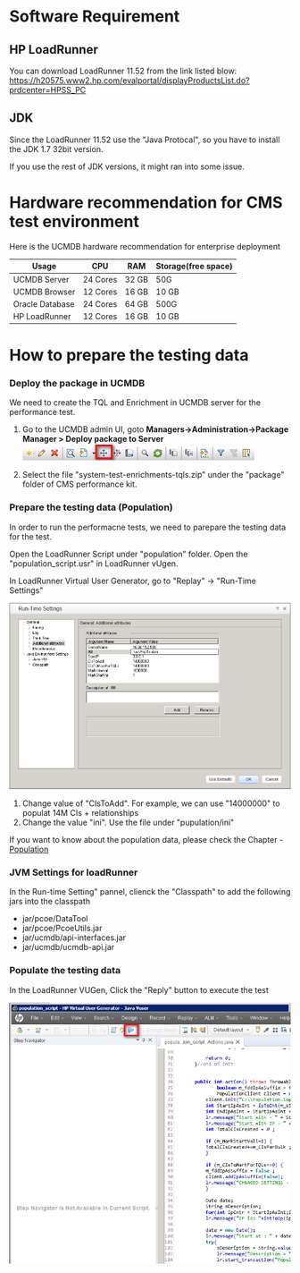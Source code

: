 

# Software Requirement
## HP LoadRunner
You can download LoadRunner 11.52 from the link listed blow:
https://h20575.www2.hp.com/evalportal/displayProductsList.do?prdcenter=HPSS_PC

## JDK
Since the LoadRunner 11.52 use the "Java Protocal", so you have to install the JDK 1.7 32bit version.

If you use the rest of JDK versions, it might ran into some issue.


# Hardware recommendation for CMS test environment
Here is the UCMDB hardware recommendation for enterprise deployment

| Usage | CPU | RAM | Storage(free space)|
| -- | -- | -- | -- |
| UCMDB Server | 24 Cores  | 32 GB | 50G  |
| UCMDB Browser | 12 Cores | 16 GB | 10 GB |
| Oracle Database | 24 Cores | 64 GB | 500G  |
| HP LoadRunner | 12 Cores | 16 GB | 10 GB |



# How to prepare the testing data
### Deploy the package in UCMDB

We need to create the TQL and Enrichment in UCMDB server for the performance test.
1. Go to the UCMDB admin UI, goto
**Managers->Administration->Package Manager > Deploy package to Server**
![](import_tql_enrichment.png)

2. Select the file "system-test-enrichments-tqls.zip" under the "package" folder of CMS performance kit.

### Prepare the testing data (Population)

In order to run the performacne tests, we need to parepare the testing data for the test.

Open the LoadRunner Script under "population" folder. Open the "population_script.usr" in LoadRunner vUgen.

In LoadRunner Virtual User Generator, go to "Replay" -> "Run-Time Settings"

![](population_settings.png)

1. Change value of "CIsToAdd". For example, we can use "14000000" to populat 14M CIs + relationships
2. Change the value "ini". Use the file under "pupulation/ini"

If you want to know about the population data, please check the Chapter - [Population](../description/population_description.md)



### JVM Settings for loadRunner
In the Run-time Setting" pannel, clienck the "Classpath" to add the following jars into the classpath
* jar/pcoe/DataTool
* jar/pcoe/PcoeUtils.jar
* jar/ucmdb/api-interfaces.jar
* jar/ucmdb/ucmdb-api.jar

### Populate the testing data
In the LoadRunner VUGen, Click the "Reply" button to execute the test

![](population_run.png)




















